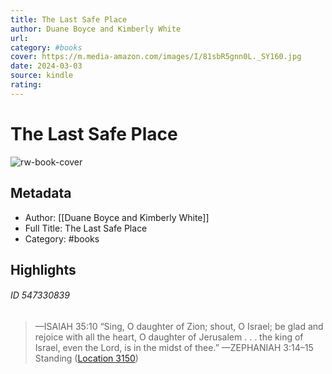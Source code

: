 ```yaml
---
title: The Last Safe Place
author: Duane Boyce and Kimberly White
url: 
category: #books
cover: https://m.media-amazon.com/images/I/81sbR5gnn0L._SY160.jpg
date: 2024-03-03
source: kindle
rating:
---
```

# The Last Safe Place

![rw-book-cover](https://m.media-amazon.com/images/I/81sbR5gnn0L._SY160.jpg)

## Metadata
- Author: [[Duane Boyce and Kimberly White]]
- Full Title: The Last Safe Place
- Category: #books

## Highlights
###### ID 547330839
> —ISAIAH 35:10 “Sing, O daughter of Zion; shout, O Israel; be glad and rejoice with all the heart, O daughter of Jerusalem . . . the king of Israel, even the Lord, is in the midst of thee.” —ZEPHANIAH 3:14–15 Standing ([Location 3150](https://readwise.io/to_kindle?action=open&asin=B0B929L95G&location=3150))
    
